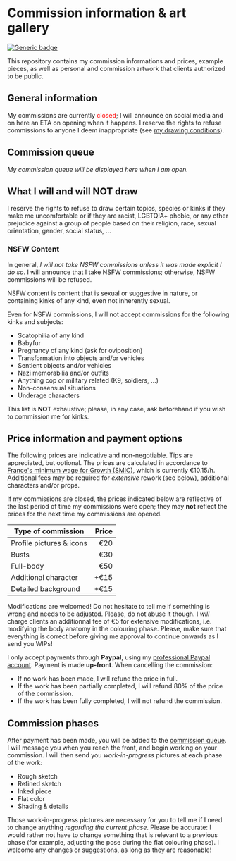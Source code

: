# Commission information & art gallery
[![Generic badge](https://img.shields.io/badge/Commissions-Closed-red.svg)](https://shields.io/)

This repository contains my commission informations and prices, example pieces, 
as well as personal and commission artwork that clients authorized to be public.

## General information
My commissions are currently <span style="color:red">closed</span>; I will announce
on social media and on here an ETA on opening when it happens. I reserve the rights
to refuse commissions to anyone I deem inappropriate (see [my drawing conditions](#What-I-will-and-will-NOT-draw)).

## Commission queue
*My commission queue will be displayed here when I am open.*

## What I will and will NOT draw
I reserve the rights to refuse to draw certain topics, species or kinks if they make
me uncomfortable or if they are racist, LGBTQIA+ phobic, or any other prejudice
against a group of people based on their religion, race, sexual orientation, gender,
social status, ...

### NSFW Content
In general, *I will not take NSFW commissions unless it was made explicit I do so*.
I will announce that I take NSFW commissions; otherwise, NSFW commissions will be
refused.

NSFW content is content that is sexual or suggestive in nature, or containing kinks
of any kind, even not inherently sexual.

Even for NSFW commissions, I will not accept commissions for the following kinks and subjects:
- Scatophilia of any kind
- Babyfur
- Pregnancy of any kind (ask for oviposition)
- Transformation into objects and/or vehicles
- Sentient objects and/or vehicles
- Nazi memorabilia and/or outfits
- Anything cop or military related (K9, soldiers, ...)
- Non-consensual situations
- Underage characters

This list is **NOT** exhaustive; please, in any case, ask beforehand if you wish to commission me for kinks.

## Price information and payment options
The following prices are indicative and non-negotiable. Tips are appreciated, but optional. The prices are calculated in accordance to [France's minimum wage for Growth (SMIC)](https://www.service-public.fr/particuliers/vosdroits/F2300?lang=en),
which is currently €10.15/h. Additional fees may be required for *extensive* rework (see below), additional characters and/or props.

If my commissions are closed, the prices indicated below are reflective of the last
period of time my commissions were open; they may **not** reflect the prices for the next time my commissions are opened.

| Type of commission       | Price         |
| ------------------------ |--------------:|
| Profile pictures & icons | €20           | 
| Busts                    | €30           | 
| Full-body                | €50           |
| Additional character     | +€15          |
| Detailed background      | +€15          |

Modifications are welcomed! Do not hesitate to tell me if something is wrong and
needs to be adjusted. Please, do not abuse it though. I *will* charge clients an 
additionnal fee of €5 for extensive modifications, i.e. modifying the body anatomy
in the colouring phase. Please, make sure that everything is correct before giving
me approval to continue onwards as I send you WIPs!

I only accept payments through **Paypal**, using my [professional Paypal account](https://paypal.me/shadyfennec). Payment is made **up-front**. When cancelling the
commission:
- If no work has been made, I will refund the price in full.
- If the work has been partially completed, I will refund 80% of the price of the
  commission.
- If the work has been fully completed, I will not refund the commission.

## Commission phases
After payment has been made, you will be added to the [commission queue](##Commission-queue). 
I will message you when you reach the front, and begin working on your commission.
I will then send you *work-in-progress* pictures at each phase of the work:

- Rough sketch
- Refined sketch
- Inked piece
- Flat color
- Shading & details

Those work-in-progress pictures are necessary for you to tell me if I need to change 
anything *regarding the current phase*. Please be accurate: I would rather not have 
to change something that is relevant to a previous phase (for example, adjusting the 
pose during the flat colouring phase). I welcome any changes or suggestions, as long 
as they are reasonable!